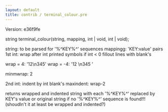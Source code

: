 ```yaml
---
layout: default
title: contrib / terminal_colour.pre
---
```


Version: e36f9fe

string terminal_colour(string, mapping, int | void, int | void);

string: to be parsed for '%^KEY%^' sequences
mappingg: 'KEY:value' pairs
1st int: wrap after int printed symbols
    if int < 0 fillout lines with blank's

wrap = 4:
'12\n345'
wrap = -4:
'12  \n345 '

minmwrap: 2

2nd int: indent by int blank's
maxindent: wrap-2

returns wrapped and indented string with each '%^KEY%^' replaced by KEY's value
    or original string if no '%^KEY%^' sequence is found!!!
    (shoudln't it at least be wrapped and indented?)
